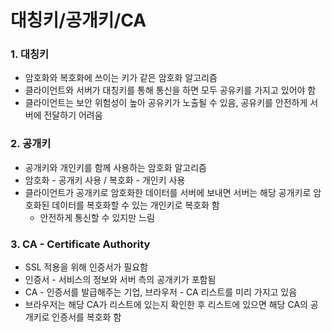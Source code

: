 # 대칭키/공개키/CA

### 1. 대칭키

- 암호화와 복호화에 쓰이는 키가 같은 암호화 알고리즘
- 클라이언트와 서버가 대칭키를 통해 통신을 하면 모두 공유키를 가지고 있어야 함
- 클라이언트는 보안 위험성이 높아 공유키가 노출될 수 있음, 공유키를 안전하게 서버에 전달하기 어려움

### 2. 공개키

- 공개키와 개인키를 함께 사용하는 암호화 알고리즘
- 암호화 - 공개키 사용 / 복호화 - 개인키 사용
- 클라이언트가 공개키로 암호화한 데이터를 서버에 보내면 서버는 해당 공개키로 암호화된 데이터를 복호화할 수 있는 개인키로 복호화 함
    - 안전하게 통신할 수 있지만 느림

### 3. CA - Certificate Authority

- SSL 적용을 위해 인증서가 필요함
- 인증서 - 서비스의 정보와 서버 측의 공개키가 포함됨
- CA - 인증서를 발급해주는 기업, 브라우저 - CA 리스트를 미리 가지고 있음
- 브라우저는 해당 CA가 리스트에 있는지 확인한 후 리스트에 있으면 해당 CA의 공개키로 인증서를 복호화 함
